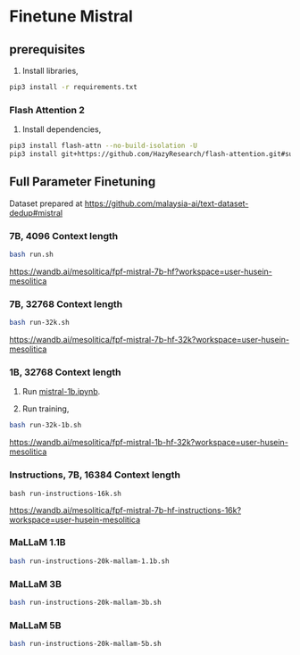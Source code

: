 # Finetune Mistral

## prerequisites 

1. Install libraries,

```bash
pip3 install -r requirements.txt
```

### Flash Attention 2

1. Install dependencies,

```bash
pip3 install flash-attn --no-build-isolation -U
pip3 install git+https://github.com/HazyResearch/flash-attention.git#subdirectory=csrc/rotary
```

## Full Parameter Finetuning

Dataset prepared at https://github.com/malaysia-ai/text-dataset-dedup#mistral

### 7B, 4096 Context length

```bash
bash run.sh
```

https://wandb.ai/mesolitica/fpf-mistral-7b-hf?workspace=user-husein-mesolitica

### 7B, 32768 Context length

```bash
bash run-32k.sh
```

https://wandb.ai/mesolitica/fpf-mistral-7b-hf-32k?workspace=user-husein-mesolitica

### 1B, 32768 Context length

1. Run [mistral-1b.ipynb](mistral-1b.ipynb).

2. Run training,

```bash
bash run-32k-1b.sh
```

https://wandb.ai/mesolitica/fpf-mistral-1b-hf-32k?workspace=user-husein-mesolitica

### Instructions, 7B, 16384 Context length

```
bash run-instructions-16k.sh
```

https://wandb.ai/mesolitica/fpf-mistral-7b-hf-instructions-16k?workspace=user-husein-mesolitica

### MaLLaM 1.1B

```bash
bash run-instructions-20k-mallam-1.1b.sh
```

### MaLLaM 3B

```bash
bash run-instructions-20k-mallam-3b.sh
```

### MaLLaM 5B

```bash
bash run-instructions-20k-mallam-5b.sh
```